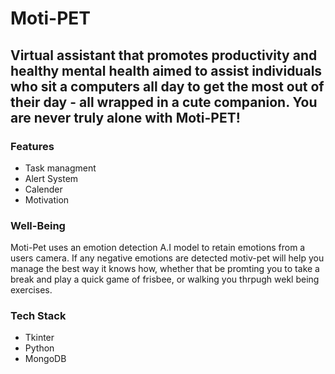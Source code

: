 # Moti-PET
## Virtual assistant that promotes productivity and healthy mental health aimed to assist individuals who sit a computers all day to get the most out of their day - all wrapped in a cute companion. You are never truly alone with Moti-PET!
### Features
- Task managment
- Alert System
- Calender
- Motivation 
### Well-Being 
Moti-Pet uses an emotion detection A.I model to retain emotions from a users camera. If any negative emotions are detected motiv-pet will help you manage the best way it knows how, whether that be promting you to take a break and play a quick game of frisbee, or walking you thrpugh wekl being exercises. 
### Tech Stack
- Tkinter
- Python
- MongoDB 
